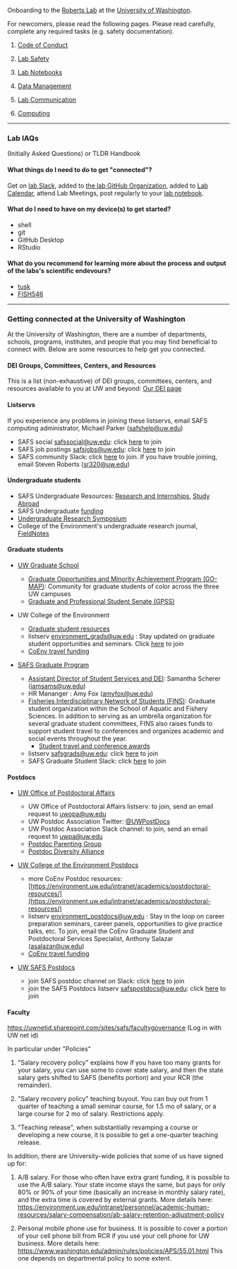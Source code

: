 Onboarding to the [Roberts Lab](https://faculty.washington.edu/sr320) at the [University of Washington](https://www.washington.edu/).

For newcomers, please read the following pages. Please read carefully, complete any required tasks (e.g. safety documentation).

1. [Code of Conduct](Code-of-Conduct.md)

2. [Lab Safety](Lab-Safety.md)

3. [Lab Notebooks](Lab-Notebooks.md)

4. [Data Management](Data-Management.md)

5. [Lab Communication](Lab-Communication.md)

6. [Computing](Computing-Hardware.md)

---

### Lab IAQs
(Initially Asked Questions) or TLDR Handbook

#### What things do I need to do to get "connected"?

Get on [lab Slack](https://genefish.slack.com/), added to [the lab GitHub Organization](https://github.com/RobertsLab), added to [Lab Calendar](https://calendar.google.com/calendar/embed?src=mrc305%40gmail.com&ctz=America/Los_Angeles), attend Lab Meetings, post regularly to your [lab notebook](Lab-Notebooks.md).

#### What do I need to have on my device(s) to get started?

- shell
- git    
- GitHub Desktop   
- RStudio   

#### What do you recommend for learning more about the process and output of the labs's scientific endevours?

- [tusk](https://robertslab.github.io/tusk/)
- [FISH546](https://sr320.github.io/course-fish546-2023/schedule.html)



---


### Getting connected at the University of Washington

At the University of Washington, there are a number of departments, schools, programs, institutes, and people that you may find beneficial to connect with. Below are some resources to help get you connected.

#### DEI Groups, Committees, Centers, and Resources
This is a list (non-exhaustive) of DEI groups, committees, centers, and resources available to you at UW and beyond: [Our DEI page](DEI-Resources.md)

#### Listservs

If you experience any problems in joining these listservs, email SAFS computing administrator, Michael Parker (<safshelp@uw.edu>)

- SAFS social <safssocial@uw.edu>: click [here](http://mailman13.u.washington.edu/mailman/listinfo/safssocial) to join
- SAFS job postings <safsjobs@uw.edu>: click [here](http://mailman11.u.washington.edu/mailman/listinfo/safsjobs) to join
- SAFS community Slack: click [here](https://join.slack.com/t/safs-community/shared_invite/zt-he8uinsg-yd_BzsR8hnST~G4UtNZ_bw) to join. If you have trouble joining, email Steven Roberts (<sr320@uw.edu>)

#### Undergraduate students

- SAFS Undergraduate Resources: [Research and Internships](https://fish.uw.edu/students/undergraduate-program/research-and-internships/), [Study Abroad](https://fish.uw.edu/students/undergraduate-program/degree-overview-new/study-abroad/)
- SAFS Undergraduate [funding](https://fish.uw.edu/students/undergraduate-program/scholarships-funding/)
- [Undergraduate Research Symposium](https://www.washington.edu/undergradresearch/symposium/)
- College of the Environment's undergraduate research journal, [FieldNotes](https://fieldnotesjournal.org/)

#### Graduate students

- [UW Graduate School](https://grad.uw.edu)
  - [Graduate Opportunities and Minority Achievement Program (GO-MAP)](https://grad.uw.edu/equity-inclusion-and-diversity/go-map/): Community for graduate students of color across the three UW campuses
  - [Graduate and Professional Student Senate (GPSS)](http://depts.washington.edu/gpss/)

- UW College of the Environment
  - [Graduate student resources](https://environment.uw.edu/students/student-resources/graduate-student-resources/)
  - listserv <environment_grads@uw.edu> : Stay updated on graduate student opportunities and seminars. Click [here](http://mailman11.u.washington.edu/mailman/listinfo/environment_grads) to join
  - [CoEnv travel funding](https://environment.uw.edu/students/student-resources/scholarships-funding/student-travel-meeting-fund/)

- [SAFS Graduate Program](https://fish.uw.edu/students/graduate-program/)
  - [Assistant Director of Student Services and DEI](https://fish.uw.edu/students/advising/): Samantha Scherer (<iamsams@uw.edu>)
  - HR Mananger : Amy Fox (<amyfox@uw.edu>) 
  - [Fisheries Interdisciplinary Network of Students (FINS)](https://fish.uw.edu/students/graduate-program/fins-fisheries-interdisciplinary-network-of-students/): Graduate student organization within the School of Aquatic and Fishery Sciences. In addition to serving as an umbrella organization for several graduate student committees, FINS also raises funds to support student travel to conferences and organizes academic and social events throughout the year.
    - [Student travel and conference awards](https://fish.uw.edu/students/graduate-program/fins-fisheries-interdisciplinary-network-of-students/student-awards/)
  - listserv <safsgrads@uw.edu>: click [here](http://mailman11.u.washington.edu/mailman/listinfo/safsgrads) to join
  - SAFS Graduate Student Slack: click [here](https://join.slack.com/t/safsgrads/shared_invite/zt-fq8maniu-e3JNso80fuqnLzrhdiyAzA) to join

#### Postdocs

- [UW Office of Postdoctoral Affairs](https://grad.uw.edu/for-students-and-post-docs/office-of-postdoctoral-affairs/)
	- UW Office of Postdoctoral Affairs listserv: to join, send an email request to <uwopa@uw.edu>
	- UW Postdoc Association Twitter: [@UWPostDocs](https://twitter.com/uwpostdocs?lang=en)
	- UW Postdoc Association Slack channel: to join, send an email request to <uwpa@uw.edu>
	- [Postdoc Parenting Group](http://depts.washington.edu/uwpa/who-we-are-2/)
	- [Postdoc Diversity Alliance](https://sites.uw.edu/uwpda)

- [UW College of the Environment Postdocs](https://environment.uw.edu/research/postdoctoral-fellows/)
	- more CoEnv Postdoc resources: [https://environment.uw.edu/intranet/academics/postdoctoral-resources/](https://environment.uw.edu/intranet/academics/postdoctoral-resources/)
	- listserv <environment_postdocs@uw.edu> : Stay in the loop on career preparation seminars, career panels, opportunities to give practice talks, etc. To join, email the CoEnv Graduate Student and Postdoctoral Services Specialist, Anthony Salazar (asalazar@uw.edu)
	- [CoEnv travel funding](https://environment.uw.edu/students/student-resources/scholarships-funding/student-travel-meeting-fund/)

- [UW SAFS Postdocs](https://fish.uw.edu/faculty-research/research/postdoctoralscholars/)
	- join SAFS postdoc channel on Slack: click [here](https://join.slack.com/t/safs-community/shared_invite/zt-uzytnche-1JagEpn8NxUEm6~tTi2izg) to join
	- join the SAFS Postdocs listserv <safspostdocs@uw.edu>: click [here](http://mailman13.u.washington.edu/mailman/listinfo/safspostdocs) to join


#### Faculty

https://uwnetid.sharepoint.com/sites/safs/facultygovernance
(Log in with UW net id)

In particular under "Policies"
1. "Salary recovery policy" explains how if you have too many grants
for your salary, you can use some to cover state salary, and then the
state salary gets shifted to SAFS (benefits portion) and your RCR (the
remainder).

2.  "Salary recovery policy" teaching buyout. You can buy out from 1
quarter of teaching a small seminar course, for 1.5 mo of salary, or a
large course for 2 mo of salary. Restrictions apply.

3. "Teaching release", when substantially revamping a course or
developing a new course, it is possible to get a one-quarter teaching
release.

In addition, there are University-wide policies that some of us have
signed up for:
1. A/B salary. For those who often have extra grant funding, it is
possible to use the A/B salary. Your state income stays the same, but
pays for only 80% or 90% of your time (basically an increase in
monthly salary rate), and the extra time is covered by external
grants. More details here:
https://environment.uw.edu/intranet/personnel/academic-human-resources/salary-compensation/ab-salary-retention-adjustment-policy

2. Personal mobile phone use for business. It is possible to cover a
portion of your cell phone bill from RCR if you use your cell phone
for UW business. More details here:
https://www.washington.edu/admin/rules/policies/APS/55.01.html
This one depends on departmental policy to some extent.


